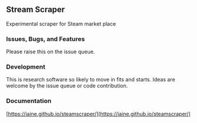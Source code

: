 ## Stream Scraper

Experimental scraper for Steam market place

### Issues, Bugs, and Features

Please raise this on the issue queue.

### Development

This is research software so likely to move in fits and starts. Ideas are welcome by the issue queue or code contribution.

### Documentation

[https://iaine.github.io/steamscraper/](https://iaine.github.io/steamscraper/)